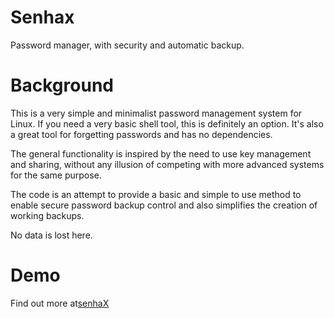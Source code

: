 # Senhax
Password manager, with security and automatic backup.

# Background
This is a very simple and minimalist password management system for Linux. If you need a very basic shell tool, this is definitely an option. It's also a great tool for forgetting passwords and has no dependencies.

The general functionality is inspired by the need to use key management and sharing, without any illusion of competing with more advanced systems for the same purpose.

The code is an attempt to provide a basic and simple to use method to enable secure password backup control and also simplifies the creation of working backups.

No data is lost here.

# Demo

Find out more at[senhaX](https://senhax.com/demo)
